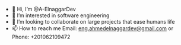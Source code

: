 - 👋 Hi, I’m @A-ElnaggarDev
- 👀 I’m interested in software engineering 
- 💞️ I’m looking to collaborate on large projects that ease humans life
- 📫 How to reach me Email: eng.ahmedelnaggardev@gmail.com or Phone: +201062109472

<!---
A-ElnaggarDev/A-ElnaggarDev is a ✨ special ✨ repository because its `README.md` (this file) appears on your GitHub profile.
You can click the Preview link to take a look at your changes.
--->
